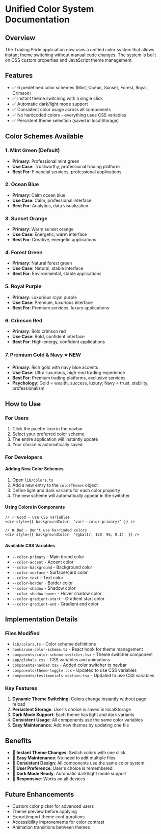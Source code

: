 # Unified Color System Documentation

## Overview

The Trading Pride application now uses a unified color system that allows instant theme switching without manual code changes. The system is built on CSS custom properties and JavaScript theme management.

## Features

- ✅ 6 predefined color schemes (Mint, Ocean, Sunset, Forest, Royal, Crimson)
- ✅ Instant theme switching with a single click
- ✅ Automatic dark/light mode support
- ✅ Consistent color usage across all components
- ✅ No hardcoded colors - everything uses CSS variables
- ✅ Persistent theme selection (saved in localStorage)

## Color Schemes Available

### 1. Mint Green (Default)

- **Primary**: Professional mint green
- **Use Case**: Trustworthy, professional trading platform
- **Best For**: Financial services, professional applications

### 2. Ocean Blue

- **Primary**: Calm ocean blue
- **Use Case**: Calm, professional interface
- **Best For**: Analytics, data visualization

### 3. Sunset Orange

- **Primary**: Warm sunset orange
- **Use Case**: Energetic, warm interface
- **Best For**: Creative, energetic applications

### 4. Forest Green

- **Primary**: Natural forest green
- **Use Case**: Natural, stable interface
- **Best For**: Environmental, stable applications

### 5. Royal Purple

- **Primary**: Luxurious royal purple
- **Use Case**: Premium, luxurious interface
- **Best For**: Premium services, luxury applications

### 6. Crimson Red

- **Primary**: Bold crimson red
- **Use Case**: Bold, confident interface
- **Best For**: High-energy, confident applications

### 7. Premium Gold & Navy ⭐ NEW

- **Primary**: Rich gold with navy blue accents
- **Use Case**: Ultra-luxurious, high-end trading experience
- **Best For**: Premium trading platforms, exclusive services
- **Psychology**: Gold = wealth, success, luxury; Navy = trust, stability, professionalism

## How to Use

### For Users

1. Click the palette icon in the navbar
2. Select your preferred color scheme
3. The entire application will instantly update
4. Your choice is automatically saved

### For Developers

#### Adding New Color Schemes

1. Open `lib/colors.ts`
2. Add a new entry to the `colorThemes` object
3. Define light and dark variants for each color property
4. The new scheme will automatically appear in the switcher

#### Using Colors in Components

```tsx
// ✅ Good - Use CSS variables
<div style={{ backgroundColor: 'var(--color-primary)' }} />

// ❌ Bad - Don't use hardcoded colors
<div style={{ backgroundColor: 'rgba(17, 120, 98, 0.1)' }} />
```

#### Available CSS Variables

- `--color-primary` - Main brand color
- `--color-accent` - Accent color
- `--color-background` - Background color
- `--color-surface` - Surface/card color
- `--color-text` - Text color
- `--color-border` - Border color
- `--color-shadow` - Shadow color
- `--color-shadow-hover` - Hover shadow color
- `--color-gradient-start` - Gradient start color
- `--color-gradient-end` - Gradient end color

## Implementation Details

### Files Modified

- `lib/colors.ts` - Color scheme definitions
- `hooks/use-color-scheme.ts` - React hook for theme management
- `components/color-scheme-switcher.tsx` - Theme switcher component
- `app/globals.css` - CSS variables and animations
- `components/navbar.tsx` - Added color switcher to navbar
- `components/theme-toggle.tsx` - Updated to use CSS variables
- `components/testimonials-section.tsx` - Updated to use CSS variables

### Key Features

1. **Dynamic Theme Switching**: Colors change instantly without page reload
2. **Persistent Storage**: User's choice is saved in localStorage
3. **Dark Mode Support**: Each theme has light and dark variants
4. **Consistent Usage**: All components use the same color variables
5. **Easy Maintenance**: Add new themes by updating one file

## Benefits

- 🎨 **Instant Theme Changes**: Switch colors with one click
- 🔧 **Easy Maintenance**: No need to edit multiple files
- 🎯 **Consistent Design**: All components use the same color system
- 💾 **User Preference**: User's choice is remembered
- 🌙 **Dark Mode Ready**: Automatic dark/light mode support
- 📱 **Responsive**: Works on all devices

## Future Enhancements

- Custom color picker for advanced users
- Theme preview before applying
- Export/import theme configurations
- Accessibility improvements for color contrast
- Animation transitions between themes
